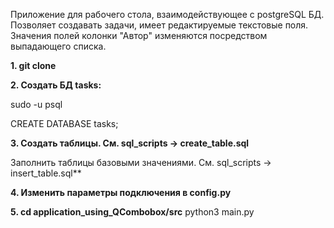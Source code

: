 Приложение для рабочего стола, взаимодействующее с postgreSQL БД.
Позволяет создавать задачи, имеет редактируемые текстовые поля. Значения полей колонки "Автор" изменяются посредством выпадающего списка. 

**1. git clone**

**2. Создать БД tasks:**

  sudo -u <user> psql

  CREATE DATABASE tasks;

**3. Создать таблицы. См. sql_scripts -> create_table.sql**

  Заполнить таблицы базовыми значениями. См. sql_scripts -> insert_table.sql**

**4. Изменить параметры подключения в config.py**

**5. cd application_using_QCombobox/src** 
   python3 main.py



